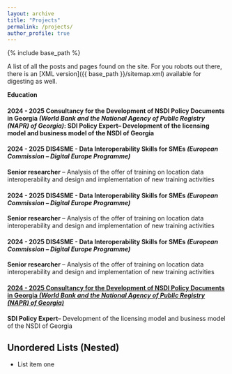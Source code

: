```yaml
---
layout: archive
title: "Projects"
permalink: /projects/
author_profile: true
---
```


{% include base_path %}

A list of all the posts and pages found on the site. For you robots out there, there is an [XML version]({{ base_path }}/sitemap.xml) available for digesting as well.

**Education**

#### 2024 - 2025 Consultancy for the Development of NSDI Policy Documents in Georgia _(World Bank and the National Agency of Public Registry (NAPR) of Georgia)_: **SDI Policy Expert**–   Development of the licensing model and business model of the NSDI of Georgia

#### 2024 - 2025 DIS4SME -  Data Interoperability Skills for SMEs _(European Commission –   Digital Europe Programme)_
**Senior researcher** –   Analysis of the offer of training on location data interoperability and design and implementation of new training activities

#### 2024 - 2025 DIS4SME -  Data Interoperability Skills for SMEs _(European Commission –   Digital Europe Programme)_
**Senior researcher** –   Analysis of the offer of training on location data interoperability and design and implementation of new training activities

#### 2024 - 2025 DIS4SME -  Data Interoperability Skills for SMEs _(European Commission –   Digital Europe Programme)_
**Senior researcher** –   Analysis of the offer of training on location data interoperability and design and implementation of new training activities

#### <ins>2024 - 2025<ins> Consultancy for the Development of NSDI Policy Documents in Georgia _(World Bank and the National Agency of Public Registry (NAPR) of Georgia)_<ins>
**SDI Policy Expert**–   Development of the licensing model and business model of the NSDI of Georgia

## Unordered Lists (Nested)

  * List item one 
